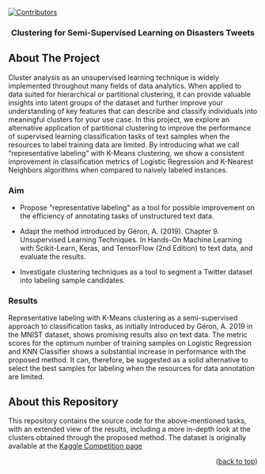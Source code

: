 <div id="top"></div>

[![Contributors][contributors-shield]][contributors-url]

<div align="center">
  <h3 align="center">Clustering for Semi-Supervised Learning on Disasters Tweets</h3>
</div>

<!-- ABOUT THE PROJECT -->
## About The Project

Cluster analysis as an unsupervised learning technique is widely implemented throughout many fields of data analytics. When applied to data suited for hierarchical or partitional clustering, it can provide valuable insights into latent groups of the dataset and further improve your understanding of key features that can describe and classify individuals into meaningful clusters for your use case. In this project, we explore an alternative application of partitional clustering to improve the performance of supervised learning classification tasks of text samples when the resources to label training data are limited. By introducing what we call “representative labeling” with K-Means clustering, we show a consistent improvement in classification metrics of Logistic Regression and K-Nearest Neighbors algorithms when compared to naively labeled instances.

### Aim
- Propose "representative labeling" as a tool for possible improvement on the efficiency of annotating tasks of unstructured text data.

- Adapt the method introduced by Géron, A. (2019). Chapter 9. Unsupervised Learning Techniques. In Hands-On Machine Learning with Scikit-Learn, Keras, and TensorFlow (2nd Edition) to text data, and evaluate the results.

- Investigate clustering techniques as a tool to segment a Twitter dataset into labeling sample candidates.

### Results

Representative labeling with K-Means clustering as a semi-supervised approach to classification tasks, as initially introduced by Géron, A. 2019 in the MNIST dataset, shows promising results also on text data. The metric scores for the optimum number of training samples on Logistic Regression and KNN Classifier shows a substantial increase in performance with the proposed method. It can, therefore, be suggested as a solid alternative to select the best samples for labeling when the resources for data annotation are limited.

## About this Repository

This repository contains the source code for the above-mentioned tasks, with an extended view of the results, including a more in-depth look at the clusters obtained through the proposed method. The dataset is originally available at the [Kaggle Competition page](https://www.kaggle.com/c/nlp-getting-started/overview)

<p align="right">(<a href="#top">back to top</a>)</p>

<!-- MARKDOWN LINKS & IMAGES -->
<!-- https://www.markdownguide.org/basic-syntax/#reference-style-links -->
[contributors-shield]: https://img.shields.io/github/contributors/erich-hs/Elderly-Wellbeing.svg?style=for-the-badge
[contributors-url]: https://github.com/erich-hs/Elderly-Wellbeing/graphs/contributors
